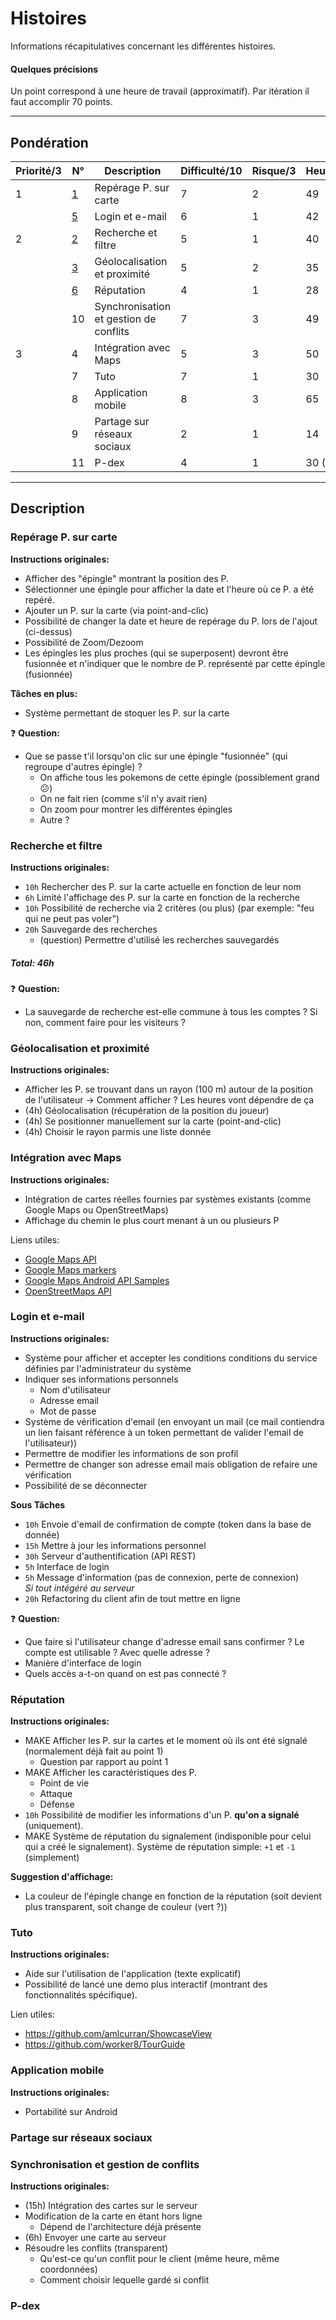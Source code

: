 # Histoires
Informations récapitulatives concernant les différentes histoires.

#### Quelques précisions
Un point correspond à une heure de travail (approximatif).  Par itération il faut accomplir 70 
points.


----------------------


## Pondération
| Priorité/3 | N° | Description | Difficulté/10 | Risque/3 | Heures/? | Points |
| ------ | ------ | ------ | ------ | ------ | ------ | ------ |
| 1 | [1](#repérage-p-sur-carte) | Repérage P. sur carte | 7 | 2 | 49 | / |
|   | [5](#login-et-e-mail) | Login et e-mail | 6 | 1 | 42 |  |
| 2 | [2](#recherche-et-filtre) | Recherche et filtre | 5 | 1 | 40 |  |
|   | [3](#géolocalisation-et-proximité) | Géolocalisation et proximité | 5 | 2 | 35 |  |
|   | [6](#réputation) | Réputation | 4 | 1 | 28 | / |
|   | 10 | Synchronisation et gestion de conflits | 7 | 3 | 49 |  |
| 3 | 4 | Intégration avec Maps | 5 | 3 | 50 | / |
|   | 7 | Tuto | 7 | 1 | 30 |  |
|   | 8 | Application mobile | 8 | 3 | 65 |  |
|   | 9 | Partage sur réseaux sociaux | 2 | 1 | 14 |  |
|   | 11 | P-dex | 4 | 1 | 30 (35) |  |


----------------------


## Description


### Repérage P. sur carte
**Instructions originales:**           
- Afficher des "épingle" montrant la position des P.
- Sélectionner une épingle pour afficher la date et l'heure où ce P. a été repéré.
- Ajouter un P. sur la carte (via point-and-clic)
- Possibilité de changer la date et heure de repérage du P. lors de l'ajout (ci-dessus)
- Possibilité de Zoom/Dezoom
- Les épingles les plus proches (qui se superposent) devront être fusionnée et n'indiquer que le
nombre de P. représenté par cette épingle (fusionnée)

**Tâches en plus:**          
- Système permettant de stoquer les P. sur la carte

:question: **Question:**       
- Que se passe t'il lorsqu'on clic sur une épingle "fusionnée" (qui regroupe d'autres épingle) ?
    - On affiche tous les pokemons de cette épingle (possiblement grand :confused:)
    - On ne fait rien (comme s'il n'y avait rien)
    - On zoom pour montrer les différentes épingles
    - Autre ?


### Recherche et filtre
**Instructions originales:**           
- `10h` Rechercher des P. sur la carte actuelle en fonction de leur nom 
- `6h` Limité l'affichage des P. sur la carte en fonction de la recherche 
- `10h` Possibilité de recherche via 2 critères (ou plus) (par exemple: "feu qui ne peut pas voler") 
- `20h` Sauvegarde des recherches
    - (question) Permettre d'utilisé les recherches sauvegardés

##### Total: 46h


:question: **Question:**       
- La sauvegarde de recherche est-elle commune à tous les comptes ?  Si non, comment faire pour 
les visiteurs ?


### Géolocalisation et proximité
**Instructions originales:**           
- Afficher les P. se trouvant dans un rayon (100 m) autour de la position de l'utilisateur
    -> Comment afficher ?  Les heures vont dépendre de ça
- (4h) Géolocalisation (récupération de la position du joueur)
- (4h) Se positionner manuellement sur la carte (point-and-clic)
- (4h) Choisir le rayon parmis une liste donnée


### Intégration avec Maps
**Instructions originales:**           
- Intégration de cartes réelles fournies par systèmes existants (comme Google Maps ou OpenStreetMaps)
- Affichage du chemin le plus court menant à un ou plusieurs P

Liens utiles:
- [Google Maps API](https://developers.google.com/maps/-)
- [Google Maps markers](https://developers.google.com/maps/documentation/android-api/marker)
- [Google Maps Android API Samples](https://github.com/googlemaps/android-samples)
- [OpenStreetMaps API](http://wiki.openstreetmap.org/wiki/API_v0.6)


### Login et e-mail
**Instructions originales:**           
- Système pour afficher et accepter les conditions conditions du service définies par 
l'administrateur du système
- Indiquer ses informations personnels
    - Nom d'utilisateur
    - Adresse email
    - Mot de passe
- Système de vérification d'email (en envoyant un mail (ce mail contiendra un lien faisant 
référence à un token permettant de valider l'email de l'utilisateur))
- Permettre de modifier les informations de son profil
- Permettre de changer son adresse email mais obligation de refaire une vérification
- Possibilité de se déconnecter
                 
**Sous Tâches**                
- `10h` Envoie d'email de confirmation de compte (token dans la base de donnée)
- `15h` Mettre à jour les informations personnel
- `30h` Serveur d'authentification (API REST)
- `5h` Interface de login
- `5h` Message d'information (pas de connexion, perte de connexion)       
_Si tout intégéré au serveur_          
- `20h` Refactoring du client afin de tout mettre en ligne


:question: **Question:**       
- Que faire si l'utilisateur change d'adresse email sans confirmer ?  Le compte est utilisable ?
Avec quelle adresse ?
- Manière d'interface de login
- Quels accès a-t-on quand on est pas connecté ?


### Réputation
**Instructions originales:**           
- MAKE Afficher les P. sur la cartes et le moment où ils ont été signalé (normalement déjà fait au point 1)
    - Question par rapport au point 1
- MAKE Afficher les caractéristiques des P.
    - Point de vie
    - Attaque
    - Défense
- `10h` Possibilité de modifier les informations d'un P. **qu'on a signalé** (uniquement).
- MAKE Système de réputation du signalement (indisponible pour celui qui a créé le signalement).  Système
de réputation simple: `+1` et `-1` (simplement)

**Suggestion d'affichage:**               
- La couleur de l'épingle change en fonction de la réputation (soit devient plus transparent, soit
change de couleur (vert ?))


### Tuto
**Instructions originales:**           
- Aide sur l'utilisation de l'application (texte explicatif)
- Possibilité de lancé une demo plus interactif (montrant des fonctionnalités spécifique).
          
Lien utiles:
- https://github.com/amlcurran/ShowcaseView
- https://github.com/worker8/TourGuide


### Application mobile
**Instructions originales:**           
- Portabilité sur Android
           

### Partage sur réseaux sociaux


### Synchronisation et gestion de conflits
**Instructions originales:**           
- (15h) Intégration des cartes sur le serveur 
- Modification de la carte en étant hors ligne
    - Dépend de l'architecture déjà présente
- (6h) Envoyer une carte au serveur
- Résoudre les conflits (transparent)
    - Qu'est-ce qu'un conflit pour le client (même heure, même coordonnées)
    - Comment choisir lequelle gardé si conflit



### P-dex


